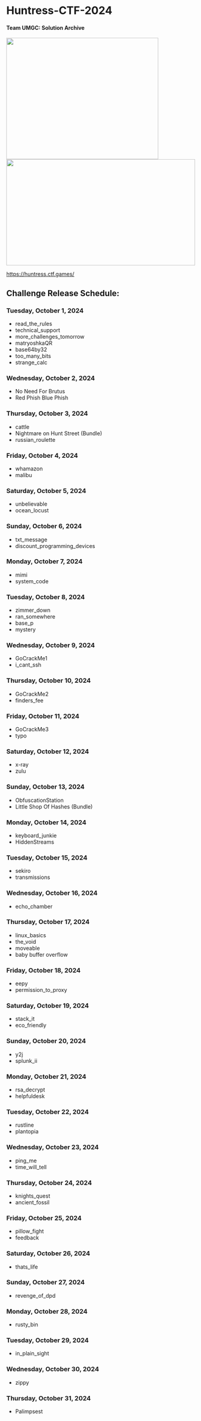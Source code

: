 # Huntress-CTF-2024
#### Team UMGC: Solution Archive

<img src="https://github.com/user-attachments/assets/e7471bb3-fd62-4e26-b648-5905f6bc94d9" width="400" height="320">  

<img src="https://github.com/user-attachments/assets/78cfd0f8-a924-4fbd-9d7e-badac363f302" width="497" height="280">  

https://huntress.ctf.games/ 

## Challenge Release Schedule:  

### Tuesday, October 1, 2024
- read_the_rules
- technical_support
- more_challenges_tomorrow
- matryoshkaQR
- base64by32
- too_many_bits
- strange_calc

### Wednesday, October 2, 2024
- No Need For Brutus
- Red Phish Blue Phish

### Thursday, October 3, 2024
- cattle
- Nightmare on Hunt Street (Bundle)
- russian_roulette

### Friday, October 4, 2024
- whamazon
- malibu

### Saturday, October 5, 2024
- unbelievable
- ocean_locust

### Sunday, October 6, 2024
- txt_message
- discount_programming_devices

### Monday, October 7, 2024
- mimi
- system_code

### Tuesday, October 8, 2024
- zimmer_down
- ran_somewhere
- base_p
- mystery

### Wednesday, October 9, 2024
- GoCrackMe1
- i_cant_ssh

### Thursday, October 10, 2024
- GoCrackMe2
- finders_fee

### Friday, October 11, 2024
- GoCrackMe3
- typo

### Saturday, October 12, 2024
- x-ray
- zulu

### Sunday, October 13, 2024
- ObfuscationStation
- Little Shop Of Hashes (Bundle)

### Monday, October 14, 2024
- keyboard_junkie
- HiddenStreams

### Tuesday, October 15, 2024
- sekiro
- transmissions

### Wednesday, October 16, 2024
- echo_chamber
    
### Thursday, October 17, 2024
- linux_basics
- the_void
- moveable
- baby buffer overflow

### Friday, October 18, 2024
- eepy
- permission_to_proxy

### Saturday, October 19, 2024
- stack_it
- eco_friendly

### Sunday, October 20, 2024
- y2j
- splunk_ii

### Monday, October 21, 2024
- rsa_decrypt
- helpfuldesk

### Tuesday, October 22, 2024
- rustline
- plantopia

### Wednesday, October 23, 2024
- ping_me
- time_will_tell

### Thursday, October 24, 2024
- knights_quest
- ancient_fossil

### Friday, October 25, 2024
- pillow_fight
- feedback

### Saturday, October 26, 2024
- thats_life

### Sunday, October 27, 2024
- revenge_of_dpd

### Monday, October 28, 2024
- rusty_bin

### Tuesday, October 29, 2024
- in_plain_sight

### Wednesday, October 30, 2024
- zippy

### Thursday, October 31, 2024
- Palimpsest
